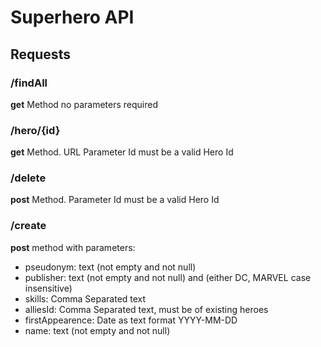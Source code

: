 # Superhero API

## Requests

### /findAll
**get** Method no parameters required

### /hero/{id}
**get** Method. URL Parameter Id must be a valid Hero Id

### /delete
**post** Method. Parameter Id must be a valid Hero Id

### /create
**post** method with parameters:

- pseudonym: text (not empty and not null)
- publisher: text (not empty and not null) and (either DC, MARVEL case insensitive)
- skills: Comma Separated text
- alliesId: Comma Separated text, must be of existing heroes
- firstAppearence: Date as text format YYYY-MM-DD
- name: text (not empty and not null)